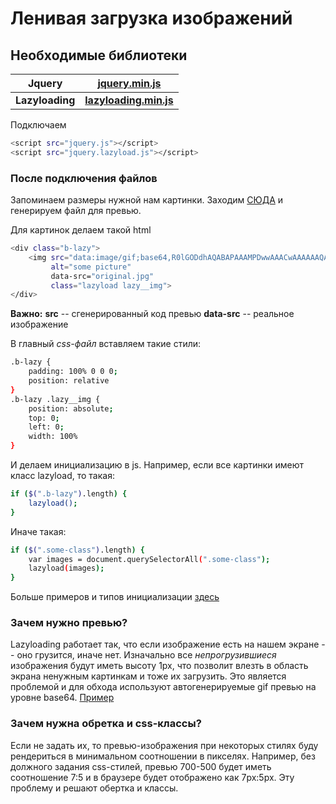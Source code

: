 # Ленивая загрузка изображений

## Необходимые библиотеки
| Jquery | [jquery.min.js][PlDb] |
| ------ | ------ |
| **Lazyloading** | **[lazyloading.min.js][PlGh]** |

Подключаем 
```sh
<script src="jquery.js"></script>
<script src="jquery.lazyload.js"></script>
```

### После подключения файлов

Запоминаем размеры нужной нам картинки. 
Заходим [СЮДА](https://webdesign-master.ru/services/lazy/) и генерируем файл для превью.

Для картинок делаем такой html

```sh
<div class="b-lazy">
	<img src="data:image/gif;base64,R0lGODdhAQABAPAAAMPDwwAAACwAAAAAAQABAAACAkQBADs=" 
		 alt="some picture" 
		 data-src="original.jpg"
		 class="lazyload lazy__img">
</div>
```
**Важно:**
**src** -- сгенерированный код превью 
**data-src** -- реальное изображение

В главный *css-файл* вставляем такие стили: 
```sh
.b-lazy { 
    padding: 100% 0 0 0;
    position: relative  
}
.b-lazy .lazy__img { 
    position: absolute; 
    top: 0; 
    left: 0; 
    width: 100% 
}
```
И делаем инициализацию в js. 
Например, если все картинки имеют класс lazyload, то такая:
```sh
if ($(".b-lazy").length) {
    lazyload();
}
```
Иначе такая:
```sh
if ($(".some-class").length) {
    var images = document.querySelectorAll(".some-class");
    lazyload(images);
}
```
Больше примеров и типов инициализации [здесь](https://appelsiini.net/projects/lazyload/)


### Зачем нужно превью?

Lazyloading работает так, что если изображение есть на нашем экране -- оно грузится, иначе нет. Изначально все *непрогрузившиеся* изображения будут иметь высоту 1px, что позволит влезть в область экрана ненужным картинкам и тоже их загрузить. Это является проблемой и для обхода  используют автогенерируемые gif превью на уровне base64. [Пример](https://webdesign-master.ru/demos/lazy-load/) 

### Зачем нужна обретка и css-классы? 

Если не задать их, то превью-изображения при некоторых стилях буду рендериться в минимальном соотношении в пикселях. Например, без должного задания css-стилей, превью 700-500 будет иметь соотношение 7:5 и в браузере будет отображено как 7px:5px. Эту проблему и решают обертка и классы.

   [PlDb]: <https://github.com/Vterebenin/lazyloading/blob/master/jquery.min.js>
   [PlGh]: <https://github.com/Vterebenin/lazyloading/blob/master/jquery.lazyload.min.js>

